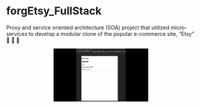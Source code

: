 # forgEtsy_FullStack
Proxy and service oriented architecture (SOA) project that utilized micro-services to develop a modular clone of the popular e-commerce site, “Etsy” :art: :art: :art:

<img class="gif" style="display: block;
  margin-left: auto;
  margin-right: auto;
  width: 50%;" src="https://github.com/jkeane889/forgEtsy_FullStack/blob/master/forgEtsyBuild.gif"
/>
